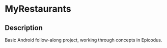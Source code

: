 # MyRestaurants

## Description

Basic Android follow-along project, working through concepts in Epicodus.

